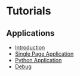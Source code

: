 # Tutorials

## Applications
 - [Introduction](applications/introduction/chapter.md)
 - [Single Page Application](applications/single_page_application/chapter.md)
 - [Python Application](applications/python_application/chapter.md)
 - [Debug](applications/debug_spa/chapter.md)